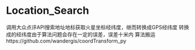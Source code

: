 # Location_Search
调用大众点评API搜索地址地标获取火星坐标经纬度，继而转换成GPS经纬度
转换成的经纬度由于算法问题会存在一定的误差，误差十米内
算法搬运https://github.com/wandergis/coordTransform_py

